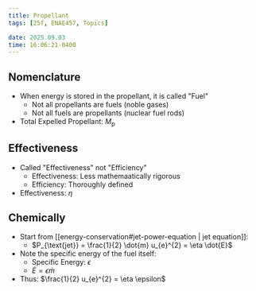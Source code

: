 ```yaml
---
title: Propellant
tags: [25f, ENAE457, Topics]

date: 2025.09.03
time: 16:06:21-0400
---
```


## Nomenclature

- When energy is stored in the propellant, it is called "Fuel"
    - Not all propellants are fuels (noble gases)
    - Not all fuels are propellants (nuclear fuel rods)
- Total Expelled Propellant: $M_{\text{p}}$

## Effectiveness

- Called "Effectiveness" not "Efficiency"
    - Effectiveness: Less mathemaatically rigorous
    - Efficiency: Thoroughly defined
- Effectiveness: $\eta$

## Chemically

- Start from [[energy-conservation#jet-power-equation | jet equation]]:
    - $P_{\text{jet}} = \frac{1}{2} \dot{m} u_{e}^{2} = \eta \dot{E}$
- Note the specific energy of the fuel itself:
    - Specific Energy: $\epsilon$
    - $\dot{E} = \epsilon \dot{m}$
- Thus: $\frac{1}{2} u_{e}^{2} = \eta \epsilon$
